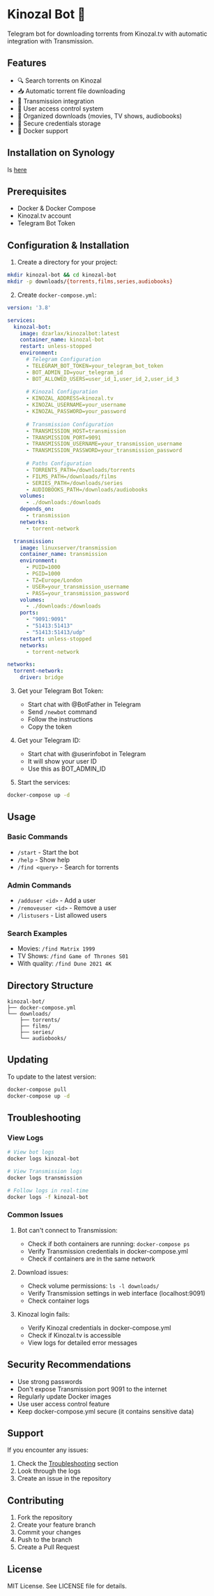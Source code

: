 # Kinozal Bot 🤖

Telegram bot for downloading torrents from Kinozal.tv with automatic integration with Transmission.

## Features

- 🔍 Search torrents on Kinozal
- 📥 Automatic torrent file downloading
- 🚀 Transmission integration
- 👥 User access control system
- 📂 Organized downloads (movies, TV shows, audiobooks)
- 🔐 Secure credentials storage
- 🐳 Docker support

## Installation on Synology
Is [here](SYNOLOGY.md)

## Prerequisites

- Docker & Docker Compose
- Kinozal.tv account
- Telegram Bot Token

## Configuration & Installation

1. Create a directory for your project:
```bash
mkdir kinozal-bot && cd kinozal-bot
mkdir -p downloads/{torrents,films,series,audiobooks}
```

2. Create `docker-compose.yml`:

```yaml
version: '3.8'

services:
  kinozal-bot:
    image: dzarlax/kinozalbot:latest
    container_name: kinozal-bot
    restart: unless-stopped
    environment:
      # Telegram Configuration
      - TELEGRAM_BOT_TOKEN=your_telegram_bot_token
      - BOT_ADMIN_ID=your_telegram_id
      - BOT_ALLOWED_USERS=user_id_1,user_id_2,user_id_3
      
      # Kinozal Configuration
      - KINOZAL_ADDRESS=kinozal.tv
      - KINOZAL_USERNAME=your_username
      - KINOZAL_PASSWORD=your_password
      
      # Transmission Configuration
      - TRANSMISSION_HOST=transmission
      - TRANSMISSION_PORT=9091
      - TRANSMISSION_USERNAME=your_transmission_username
      - TRANSMISSION_PASSWORD=your_transmission_password
      
      # Paths Configuration
      - TORRENTS_PATH=/downloads/torrents
      - FILMS_PATH=/downloads/films
      - SERIES_PATH=/downloads/series
      - AUDIOBOOKS_PATH=/downloads/audiobooks
    volumes:
      - ./downloads:/downloads
    depends_on:
      - transmission
    networks:
      - torrent-network

  transmission:
    image: linuxserver/transmission
    container_name: transmission
    environment:
      - PUID=1000
      - PGID=1000
      - TZ=Europe/London
      - USER=your_transmission_username
      - PASS=your_transmission_password
    volumes:
      - ./downloads:/downloads
    ports:
      - "9091:9091"
      - "51413:51413"
      - "51413:51413/udp"
    restart: unless-stopped
    networks:
      - torrent-network

networks:
  torrent-network:
    driver: bridge
```

3. Get your Telegram Bot Token:
   - Start chat with @BotFather in Telegram
   - Send `/newbot` command
   - Follow the instructions
   - Copy the token

4. Get your Telegram ID:
   - Start chat with @userinfobot in Telegram
   - It will show your user ID
   - Use this as BOT_ADMIN_ID

5. Start the services:
```bash
docker-compose up -d
```

## Usage

### Basic Commands

- `/start` - Start the bot
- `/help` - Show help
- `/find <query>` - Search for torrents

### Admin Commands

- `/adduser <id>` - Add a user
- `/removeuser <id>` - Remove a user
- `/listusers` - List allowed users

### Search Examples

- Movies: `/find Matrix 1999`
- TV Shows: `/find Game of Thrones S01`
- With quality: `/find Dune 2021 4K`

## Directory Structure

```
kinozal-bot/
├── docker-compose.yml
└── downloads/
    ├── torrents/
    ├── films/
    ├── series/
    └── audiobooks/
```

## Updating

To update to the latest version:

```bash
docker-compose pull
docker-compose up -d
```

## Troubleshooting

### View Logs
```bash
# View bot logs
docker logs kinozal-bot

# View Transmission logs
docker logs transmission

# Follow logs in real-time
docker logs -f kinozal-bot
```

### Common Issues

1. Bot can't connect to Transmission:
   - Check if both containers are running: `docker-compose ps`
   - Verify Transmission credentials in docker-compose.yml
   - Check if containers are in the same network

2. Download issues:
   - Check volume permissions: `ls -l downloads/`
   - Verify Transmission settings in web interface (localhost:9091)
   - Check container logs

3. Kinozal login fails:
   - Verify Kinozal credentials in docker-compose.yml
   - Check if Kinozal.tv is accessible
   - View logs for detailed error messages

## Security Recommendations

- Use strong passwords
- Don't expose Transmission port 9091 to the internet
- Regularly update Docker images
- Use user access control feature
- Keep docker-compose.yml secure (it contains sensitive data)

## Support

If you encounter any issues:

1. Check the [Troubleshooting](#troubleshooting) section
2. Look through the logs
3. Create an issue in the repository

## Contributing

1. Fork the repository
2. Create your feature branch
3. Commit your changes
4. Push to the branch
5. Create a Pull Request

## License

MIT License. See LICENSE file for details.
